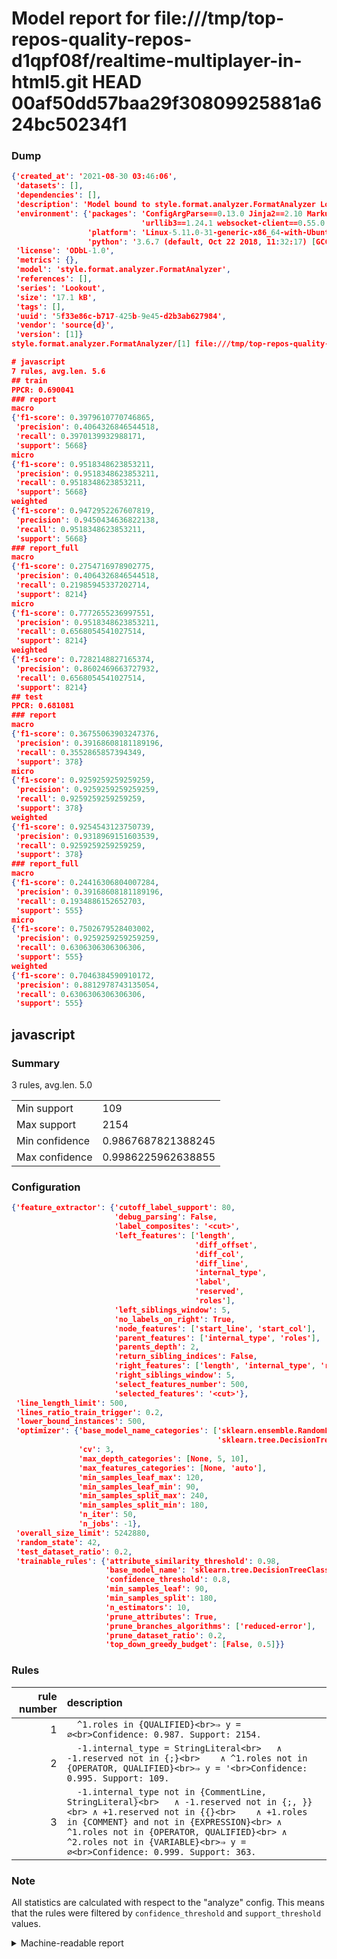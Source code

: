 # Model report for file:///tmp/top-repos-quality-repos-d1qpf08f/realtime-multiplayer-in-html5.git HEAD 00af50dd57baa29f30809925881a624bc50234f1

### Dump

```json
{'created_at': '2021-08-30 03:46:06',
 'datasets': [],
 'dependencies': [],
 'description': 'Model bound to style.format.analyzer.FormatAnalyzer Lookout analyzer.',
 'environment': {'packages': 'ConfigArgParse==0.13.0 Jinja2==2.10 MarkupSafe==1.1.1 PyStemmer==1.3.0 PyYAML==5.1 Pympler==0.5 SQLAlchemy==1.2.10 SQLAlchemy-Utils==0.33.3 asdf==2.3.2 bblfsh==2.12.7 boto==2.49.0 boto3==1.9.130 botocore==1.12.130 cachetools==2.0.1 certifi==2019.3.9 chardet==3.0.4 clint==0.5.1 docker==3.7.0 docker-pycreds==0.4.0 dulwich==0.19.11 grpcio==1.19.0 grpcio-tools==1.19.0 humanfriendly==4.16.1 humanize==0.5.1 idna==2.8 jmespath==0.9.4 jsonschema==2.6.0 lookout-sdk==0.4.1 lookout-sdk-ml==0.19.0 lookout-style==0.2.0 lz4==2.1.6 modelforge==0.12.1 numpy==1.16.2 packaging==19.0 pandas==0.22.0 pip==19.0.3 protobuf==3.7.0 psycopg2-binary==2.7.5 pygtrie==2.3 pyparsing==2.3.1 python-dateutil==2.8.0 python-igraph==0.7.1.post6 pytz==2019.1 requests==2.21.0 requirements-parser==0.2.0 scikit-learn==0.20.1 scikit-optimize==0.5.2 scipy==1.2.1 semantic-version==2.6.0 setuptools==40.8.0 six==1.12.0 smart-open==1.8.1 sourced-ml==0.8.2 spdx==2.5.0 stringcase==1.2.0 tabulate==0.8.2 tqdm==4.31.1 '
                             'urllib3==1.24.1 websocket-client==0.55.0 xxhash==1.3.0',
                 'platform': 'Linux-5.11.0-31-generic-x86_64-with-Ubuntu-18.04-bionic',
                 'python': '3.6.7 (default, Oct 22 2018, 11:32:17) [GCC 8.2.0]'},
 'license': 'ODbL-1.0',
 'metrics': {},
 'model': 'style.format.analyzer.FormatAnalyzer',
 'references': [],
 'series': 'Lookout',
 'size': '17.1 kB',
 'tags': [],
 'uuid': '5f33e86c-b717-425b-9e45-d2b3ab627984',
 'vendor': 'source{d}',
 'version': [1]}
style.format.analyzer.FormatAnalyzer/[1] file:///tmp/top-repos-quality-repos-d1qpf08f/realtime-multiplayer-in-html5.git 00af50dd57baa29f30809925881a624bc50234f1

# javascript
7 rules, avg.len. 5.6
## train
PPCR: 0.690041
### report
macro
{'f1-score': 0.3979610770746865,
 'precision': 0.4064326846544518,
 'recall': 0.3970139932988171,
 'support': 5668}
micro
{'f1-score': 0.9518348623853211,
 'precision': 0.9518348623853211,
 'recall': 0.9518348623853211,
 'support': 5668}
weighted
{'f1-score': 0.9472952267607819,
 'precision': 0.9450434636822138,
 'recall': 0.9518348623853211,
 'support': 5668}
### report_full
macro
{'f1-score': 0.2754716978902775,
 'precision': 0.4064326846544518,
 'recall': 0.21985945337202714,
 'support': 8214}
micro
{'f1-score': 0.7772655236997551,
 'precision': 0.9518348623853211,
 'recall': 0.6568054541027514,
 'support': 8214}
weighted
{'f1-score': 0.7282148827165374,
 'precision': 0.8602469663727932,
 'recall': 0.6568054541027514,
 'support': 8214}
## test
PPCR: 0.681081
### report
macro
{'f1-score': 0.36755063903247376,
 'precision': 0.39168608181189196,
 'recall': 0.3552865857394349,
 'support': 378}
micro
{'f1-score': 0.9259259259259259,
 'precision': 0.9259259259259259,
 'recall': 0.9259259259259259,
 'support': 378}
weighted
{'f1-score': 0.9254543123750739,
 'precision': 0.9318969151603539,
 'recall': 0.9259259259259259,
 'support': 378}
### report_full
macro
{'f1-score': 0.24416306804007284,
 'precision': 0.39168608181189196,
 'recall': 0.1934886152652703,
 'support': 555}
micro
{'f1-score': 0.7502679528403002,
 'precision': 0.9259259259259259,
 'recall': 0.6306306306306306,
 'support': 555}
weighted
{'f1-score': 0.7046384590910172,
 'precision': 0.8812978743135054,
 'recall': 0.6306306306306306,
 'support': 555}
```

## javascript
### Summary
3 rules, avg.len. 5.0

| | |
|-|-|
|Min support|109|
|Max support|2154|
|Min confidence|0.9867687821388245|
|Max confidence|0.9986225962638855|

### Configuration

```json
{'feature_extractor': {'cutoff_label_support': 80,
                       'debug_parsing': False,
                       'label_composites': '<cut>',
                       'left_features': ['length',
                                         'diff_offset',
                                         'diff_col',
                                         'diff_line',
                                         'internal_type',
                                         'label',
                                         'reserved',
                                         'roles'],
                       'left_siblings_window': 5,
                       'no_labels_on_right': True,
                       'node_features': ['start_line', 'start_col'],
                       'parent_features': ['internal_type', 'roles'],
                       'parents_depth': 2,
                       'return_sibling_indices': False,
                       'right_features': ['length', 'internal_type', 'reserved', 'roles'],
                       'right_siblings_window': 5,
                       'select_features_number': 500,
                       'selected_features': '<cut>'},
 'line_length_limit': 500,
 'lines_ratio_train_trigger': 0.2,
 'lower_bound_instances': 500,
 'optimizer': {'base_model_name_categories': ['sklearn.ensemble.RandomForestClassifier',
                                              'sklearn.tree.DecisionTreeClassifier'],
               'cv': 3,
               'max_depth_categories': [None, 5, 10],
               'max_features_categories': [None, 'auto'],
               'min_samples_leaf_max': 120,
               'min_samples_leaf_min': 90,
               'min_samples_split_max': 240,
               'min_samples_split_min': 180,
               'n_iter': 50,
               'n_jobs': -1},
 'overall_size_limit': 5242880,
 'random_state': 42,
 'test_dataset_ratio': 0.2,
 'trainable_rules': {'attribute_similarity_threshold': 0.98,
                     'base_model_name': 'sklearn.tree.DecisionTreeClassifier',
                     'confidence_threshold': 0.8,
                     'min_samples_leaf': 90,
                     'min_samples_split': 180,
                     'n_estimators': 10,
                     'prune_attributes': True,
                     'prune_branches_algorithms': ['reduced-error'],
                     'prune_dataset_ratio': 0.2,
                     'top_down_greedy_budget': [False, 0.5]}}
```

### Rules

| rule number | description |
|----:|:-----|
| 1 | `  ^1.roles in {QUALIFIED}<br>⇒ y = ∅<br>Confidence: 0.987. Support: 2154.` |
| 2 | `  -1.internal_type = StringLiteral<br>	∧ -1.reserved not in {;}<br>	∧ ^1.roles not in {OPERATOR, QUALIFIED}<br>⇒ y = '<br>Confidence: 0.995. Support: 109.` |
| 3 | `  -1.internal_type not in {CommentLine, StringLiteral}<br>	∧ -1.reserved not in {;, }}<br>	∧ +1.reserved not in {{}<br>	∧ +1.roles in {COMMENT} and not in {EXPRESSION}<br>	∧ ^1.roles not in {OPERATOR, QUALIFIED}<br>	∧ ^2.roles not in {VARIABLE}<br>⇒ y = ∅<br>Confidence: 0.999. Support: 363.` |

### Note
All statistics are calculated with respect to the "analyze" config. This means that the rules were filtered by
`confidence_threshold` and `support_threshold` values.

<details>
    <summary>Machine-readable report</summary>
```json
{"javascript": {"avg_rule_len": 5.0, "max_conf": 0.9986225962638855, "max_support": 2154, "min_conf": 0.9867687821388245, "min_support": 109, "num_rules": 3}}
```
</details>

